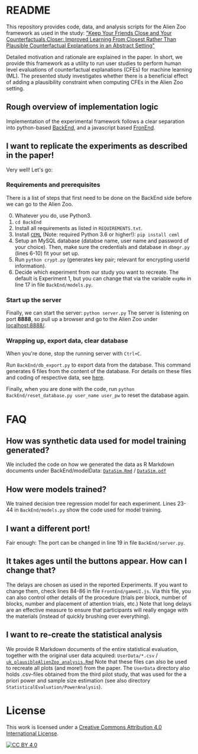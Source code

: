 # README

This repository provides code, data, and analysis scripts for the Alien Zoo framework as used in the study:
["Keep Your Friends Close and Your Counterfactuals Closer: Improved Learning From Closest Rather Than Plausible Counterfactual Explanations in an Abstract Setting"](Publication/PAZ_arXiv_ukuhl)

Detailed motivation and rationale are explained in the paper. In short, we provide this framework as a utility to run user studies to perform human level evaluations of counterfactual explanations (CFEs) for machine learning (ML).
The presented study investigates whether there is a beneficial effect of adding a plausibility constraint when computing CFEs in the Alien Zoo setting.

## Rough overview of implementation logic

Implementation of the experimental framework follows a clear separation into python-based [BackEnd](BackEnd/), and a javascript based [FronEnd](FrontEnd/).

## I want to replicate the experiments as described in the paper!

Very well! Let's go:

### Requirements and prerequisites

There is a list of steps that first need to be done on the BackEnd side before we can go to the Alien Zoo.

0. Whatever you do, use Python3.
1. `cd BackEnd`
2. Install all requirements as listed in `REQUIREMENTS.txt`.
3. Install [`CEML`](https://github.com/andreArtelt/ceml) (Note: required Python 3.6 or higher!):
`pip install ceml`
4. Setup an MySQL database (databse name, user name and password of your choice). Then, make sure the credentials and database in `dbmgr.py` (lines 6-10) fit your set up.
5. Run `python crypt.py` (generates key pair; relevant for encrypting userId information).
6. Decide which experiment from our study you want to recreate. The default is Experiment 1, but you can change that via the variable `expNo` in line 17 in file `BackEnd/models.py`.

### Start up the server

Finally, we can start the server: `python server.py`
The server is listening on port **8888**, so pull up a browser and go to the Alien Zoo under [localhost:8888/](localhost:8888/).

### Wrapping up, export data, clear database

When you're done, stop the running server with `Ctrl+C`.

Run `BackEnd/db_export.py` to export data from the database. This command generates 6 files from the content of the database. For details on these files and coding of respective data, see [here](???).

Finally, when you are done with the code, run
`python BackEnd/reset_database.py user_name user_pw`
to reset the database again.

# FAQ
## How was synthetic data used for model training generated?
We included the code on how we generated the data as R Markdown documents under BackEnd/modelData: [`DataSim.Rmd`](BackEnd/modelData/DataSim.Rmd) / [`DataSim.pdf`](BackEnd/modelData/DataSim.pdf)

## How were models trained?
We trained decision tree regression model for each experiment. Lines 23-44 in `BackEnd/models.py` show the code used for model training.

## I want a different port!
Fair enough: The port can be changed in line 19 in file `BackEnd/server.py`.

## It takes ages until the buttons appear. How can I change that?
The delays are chosen as used in the reported Experiments. If you want to change them, check lines 84-86 in file `FrontEnd/gameUI.js`. Via this file, you can also control other details of the procedure (trials per block, number of blocks, number and placement of attention trials, etc.)
Note that long delays are an effective measure to ensure that participants will really engage with the materials (instead of quickly brushing over everything).

## I want to re-create the statistical analysis
We provide R Markdown documents of the entire statistical evaluation, together with the original user data acquired:
`UserData/*.csv` / [`uk_plausibleAlienZoo_analysis.Rmd`](StatisticalEvaluation/uk_plausibleAlienZoo_analysis.Rmd)
Note that these files can also be used to recreate all plots (and more!) from the paper.
The `UserData` directory also holds .csv-files obtained from the third pilot study, that was used for the a priori power and sample size estimation (see also directory `StatisticalEvaluation/PowerAnalysis`).

# License

This work is licensed under a
[Creative Commons Attribution 4.0 International License][cc-by].

[![CC BY 4.0][cc-by-image]][cc-by]

[cc-by]: http://creativecommons.org/licenses/by/4.0/
[cc-by-image]: https://i.creativecommons.org/l/by/4.0/88x31.png
[cc-by-shield]: https://img.shields.io/badge/License-CC%20BY%204.0-lightgrey.svg
